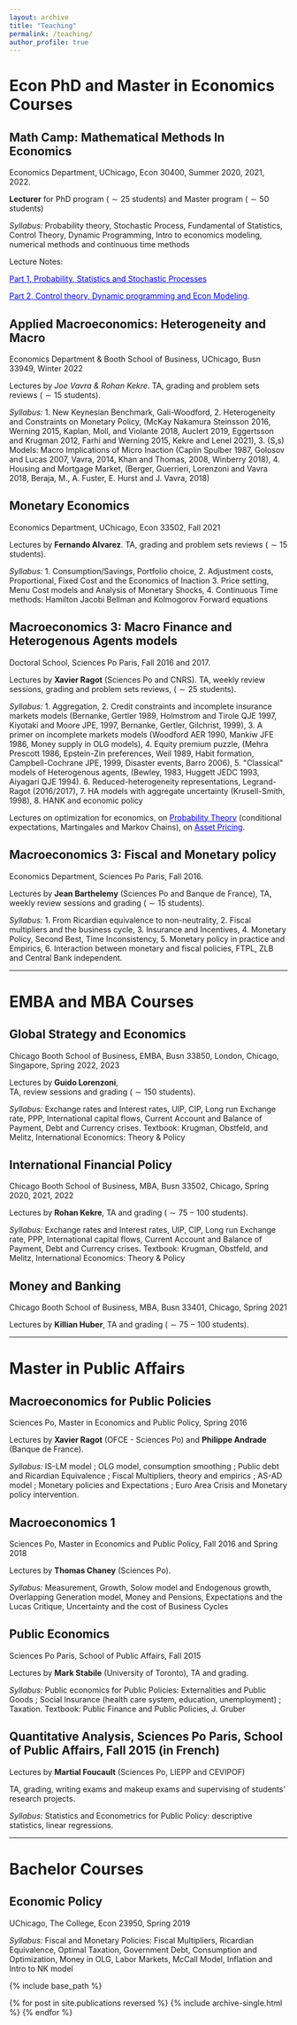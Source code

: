```yaml
---
layout: archive
title: "Teaching"
permalink: /teaching/
author_profile: true
---
```


# Econ PhD and Master in Economics Courses

## Math Camp: Mathematical Methods In Economics

Economics Department, UChicago, Econ 30400, Summer 2020, 2021, 2022.

**Lecturer** for  PhD program ($\sim 25$ students) and Master program ($\sim 50$ students)

*Syllabus:* Probability theory, Stochastic Process, Fundamental of Statistics, Control Theory, Dynamic Programming, Intro to economics modeling, numerical methods and continuous time methods

Lecture Notes: 

<a href='https://thomasbourany.github.io/files/Lecturenotes_MathCamp_part1_v1_ThB.pdf' style="color:blue">Part 1, Probability, Statistics and Stochastic Processes</a> 

<a href='https://thomasbourany.github.io/files/Lecturenotes_MathCamp_part2_v1_ThB.pdf' style="color:blue">Part 2, Control theory, Dynamic programming and Econ Modeling</a>. 


## Applied Macroeconomics: Heterogeneity and Macro 

Economics Department & Booth School of Business, UChicago, Busn 33949, Winter 2022

Lectures by *Joe Vavra & Rohan Kekre*. 
TA, grading and problem sets reviews ($\sim 15$ students). 

*Syllabus:* 1. New Keynesian Benchmark, Gali-Woodford, 2. Heterogeneity and Constraints on Monetary Policy, (McKay Nakamura Steinsson 2016, Werning 2015, Kaplan, Moll, and Violante 2018, Auclert 2019, Eggertsson and Krugman 2012, Farhi and Werning 2015, Kekre and Lenel 2021), 3. (S,s) Models: Macro Implications of Micro Inaction (Caplin Spulber 1987, Golosov and Lucas 2007, Vavra, 2014, Khan and Thomas, 2008, Winberry 2018), 4. Housing and Mortgage Market, (Berger, Guerrieri, Lorenzoni and Vavra 2018, Beraja, M., A. Fuster, E. Hurst and J. Vavra, 2018)


## Monetary Economics

Economics Department, UChicago, Econ 33502, Fall 2021

Lectures by **Fernando Alvarez**. 
TA, grading and problem sets reviews ($\sim 15$ students). 

*Syllabus:* 1. Consumption/Savings, Portfolio choice, 2. Adjustment costs, Proportional, Fixed Cost and the Economics of Inaction 3. Price setting, Menu Cost models and Analysis of Monetary Shocks, 4. Continuous Time methods: Hamilton Jacobi Bellman and Kolmogorov Forward equations


## Macroeconomics 3: Macro Finance and Heterogenous Agents models

Doctoral School, Sciences Po Paris, Fall 2016 and 2017.

Lectures by **Xavier Ragot** (Sciences Po and CNRS). 
TA, weekly review sessions, grading and problem sets reviews, ($\sim 25$ students). 


*Syllabus:* 1. Aggregation, 2. Credit constraints and incomplete insurance markets models (Bernanke, Gertler 1989, Holmstrom and Tirole QJE 1997, Kiyotaki and Moore JPE, 1997, Bernanke, Gertler, Gilchrist, 1999), 3. A primer on incomplete markets models (Woodford AER 1990, Mankiw JFE 1986, Money supply in OLG models), 4. Equity premium puzzle, (Mehra Prescott 1986, Epstein-Zin preferences, Weil 1989, Habit formation, Campbell-Cochrane JPE, 1999, Disaster events, Barro 2006), 5. "Classical" models of Heterogenous agents, (Bewley, 1983, Huggett JEDC 1993, Aiyagari QJE 1994). 6. Reduced-heterogeneity representations, Legrand-Ragot (2016/2017), 7. HA models with aggregate uncertainty (Krusell-Smith, 1998), 8. HANK and economic policy

Lectures on optimization for economics, on <a href='https://thomasbourany.github.io/files/Stochastic-processes-printable.pdf' style="color:blue">Probability Theory</a> (conditional expectations, Martingales and Markov Chains), on <a href='https://thomasbourany.github.io/files/Asset-Pricing-printable.pdf' style="color:blue">Asset Pricing</a>.


## Macroeconomics 3: Fiscal and Monetary policy

Economics Department, Sciences Po Paris, Fall 2016.

Lectures by **Jean Barthelemy** (Sciences Po and Banque de France),
TA, weekly review sessions and grading ($\sim 15$ students). 

*Syllabus:* 1. From Ricardian equivalence to non-neutrality, 2. Fiscal multipliers and the business cycle, 3. Insurance and Incentives, 4. Monetary Policy, Second Best, Time Inconsistency, 5. Monetary policy in practice and Empirics, 6. Interaction between monetary and fiscal policies, FTPL, ZLB and Central Bank independent. 



<hr />

# EMBA and MBA Courses


## Global Strategy and Economics

Chicago Booth School of Business, EMBA, Busn 33850, London, Chicago, Singapore, Spring 2022, 2023

Lectures by **Guido Lorenzoni**,  
TA, review sessions and grading ($\sim 150$ students). 

*Syllabus:* Exchange rates and Interest rates, UIP, CIP, Long run Exchange rate, PPP, International capital flows, Current Account and Balance of Payment, Debt and Currency crises. Textbook: Krugman, Obstfeld, and Melitz, International Economics: Theory & Policy

## International Financial Policy

Chicago Booth School of Business, MBA, Busn 33502, Chicago, Spring 2020, 2021, 2022

Lectures by **Rohan Kekre**, 
TA and grading ($\sim 75-100$ students). 

*Syllabus:* Exchange rates and Interest rates, UIP, CIP, Long run Exchange rate, PPP, International capital flows, Current Account and Balance of Payment, Debt and Currency crises. Textbook: Krugman, Obstfeld, and Melitz, International Economics: Theory & Policy


## Money and Banking

Chicago Booth School of Business, MBA, Busn 33401, Chicago, Spring 2021

Lectures by **Killian Huber**, 
TA and grading ($\sim 75-100$ students). 


<hr />

# Master in Public Affairs 


## Macroeconomics for Public Policies

Sciences Po, Master in Economics and Public Policy, Spring 2016 

Lectures by **Xavier Ragot** (OFCE - Sciences Po) and **Philippe Andrade** (Banque de France). 

*Syllabus:* IS-LM model ; OLG model, consumption smoothing ; Public debt and Ricardian Equivalence ; Fiscal Multipliers, theory and empirics ; AS-AD model ; Monetary policies and Expectations ; Euro Area Crisis and Monetary policy intervention.

## Macroeconomics 1

Sciences Po, Master in Economics and Public Policy, Fall 2016 and Spring 2018

Lectures by **Thomas Chaney** (Sciences Po). 

*Syllabus:* Measurement, Growth, Solow model and Endogenous growth, Overlapping Generation model, Money and Pensions, Expectations and the Lucas Critique, Uncertainty and the cost of Business Cycles


## Public Economics

Sciences Po Paris, School of Public Affairs, Fall 2015 

Lectures by **Mark Stabile** (University of Toronto), TA and grading. 

*Syllabus:* Public economics for Public Policies: Externalities and Public Goods ; Social Insurance (health care system, education, unemployment) ; Taxation. Textbook: Public Finance and Public Policies, J. Gruber 

## Quantitative Analysis, Sciences Po Paris, School of Public Affairs, Fall 2015 (in French)
Lectures by **Martial Foucault** (Sciences Po, LIEPP and CEVIPOF)

TA, grading, writing exams and makeup exams and supervising of students' research projects.

*Syllabus:* Statistics and Econometrics for Public Policy: descriptive statistics, linear regressions.


<hr />


# Bachelor Courses

## Economic Policy 

UChicago, The College, Econ 23950, Spring 2019

*Syllabus:* Fiscal and Monetary Policies: Fiscal Multipliers, Ricardian Equivalence, Optimal Taxation, Government Debt, Consumption and Optimization, Money in OLG, Labor Markets, McCall Model, Inflation and Intro to NK model 


{% include base_path %}

{% for post in site.publications reversed %}
  {% include archive-single.html %}
{% endfor %}
